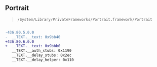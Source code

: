 ## Portrait

> `/System/Library/PrivateFrameworks/Portrait.framework/Portrait`

```diff

-436.80.5.0.0
-  __TEXT.__text: 0x9bb40
+436.80.6.0.0
+  __TEXT.__text: 0x9bbb0
   __TEXT.__auth_stubs: 0x1190
   __TEXT.__delay_stubs: 0x2ec
   __TEXT.__delay_helper: 0x110

```
